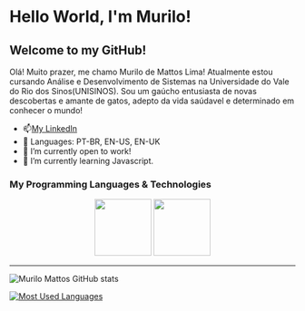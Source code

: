 # Hello World, I'm Murilo!
## Welcome to my GitHub! 
Olá!
    Muito prazer, me chamo Murilo de Mattos Lima! Atualmente estou cursando Análise e Desenvolvimento de Sistemas na Universidade do Vale do Rio dos Sinos(UNISINOS). Sou um gaúcho entusiasta de novas descobertas e amante de gatos, adepto da vida saúdavel e determinado em conhecer o mundo!

- 📫[My LinkedIn](https://www.linkedin.com/in/murilo-de-mattos-lima-a52109261/)
- 💬 Languages: PT-BR, EN-US, EN-UK
- 🔭 I’m currently open to work!  
- 🌱 I’m currently learning Javascript.
### My Programming Languages & Technologies
<p align="center">
<img src="https://cdn.jsdelivr.net/gh/devicons/devicon@latest/icons/python/python-original-wordmark.svg" width="100px" />
<img src="https://cdn.jsdelivr.net/gh/devicons/devicon@latest/icons/javascript/javascript-original.svg" width="100px"/>
</p>

-----

![Murilo Mattos GitHub stats](https://github-readme-stats.vercel.app/api?username=murilois&show_icons=true&theme=tokyonight)

[![Most Used Languages](https://github-readme-stats.vercel.app/api/top-langs/?username=murilois&layout=donut&bg_color=tokyonight)](https://github.com/anuraghazra/github-readme-stats)

<!--
-----
| Courses |  Certificates  |
|-------|------|
|
-->

<!--
**murilois/murilois** is a ✨ _special_ ✨ repository because its `README.md` (this file) appears on your GitHub profile.

Here are some ideas to get you started:

- 🔭 I’m currently working on ...
- 🌱 I’m currently learning ...
- 👯 I’m looking to collaborate on ...
- 🤔 I’m looking for help with ...
- 💬 Ask me about ...
- 📫 How to reach me: ...
- 😄 Pronouns: ...
- ⚡ Fun fact: ...
-->
